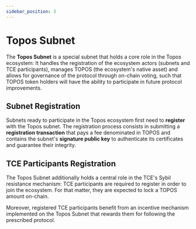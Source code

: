 ```yaml
---
sidebar_position: 3
---
```


# Topos Subnet

The **Topos Subnet** is a special subnet that holds a core role in the Topos ecosystem: It handles the registration of the ecosystem actors (subnets and TCE participants), manages TOPOS (the ecosystem's native asset) and allows for governance of the protocol through on-chain voting, such that TOPOS token holders will have the ability to participate in future protocol improvements.

## Subnet Registration

Subnets ready to participate in the Topos ecosystem first need to **register** with the Topos subnet. The registration process consists in submitting a **registration transaction** that pays a fee denominated in TOPOS and contains the subnet's **signature public key** to authenticate its certificates and guarantee their integrity.

## TCE Participants Registration

The Topos Subnet additionally holds a central role in the TCE's Sybil resistance mechanism: TCE participants are required to register in order to join the ecosystem. For that matter, they are expected to lock a TOPOS amount on-chain.

Moreover, registered TCE participants benefit from an incentive mechanism implemented on the Topos Subnet that rewards them for following the prescribed protocol.
